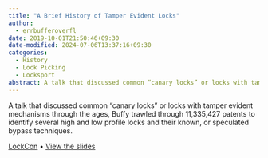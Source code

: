 ```yaml
---
title: "A Brief History of Tamper Evident Locks"
author:
  - errbufferoverfl
date: 2019-10-01T21:50:46+09:30
date-modified: 2024-07-06T13:37:16+09:30
categories:
  - History
  - Lock Picking
  - Locksport
abstract: A talk that discussed common “canary locks” or locks with tamper evident mechanisms through the ages, Buffy trawled through 11,335,427 patents to identify several high and low profile locks and their known, or speculated bypass techniques.
---
```


A talk that discussed common “canary locks” or locks with tamper evident mechanisms through the ages, Buffy trawled through 11,335,427 patents to identify several high and low profile locks and their known, or speculated bypass techniques.

[LockCon](https://toool.nl/LockCon) • [View the slides](https://www.errbufferoverfl.me/posts/2019/a-brief-history-of-tamper-evident-locks/)
